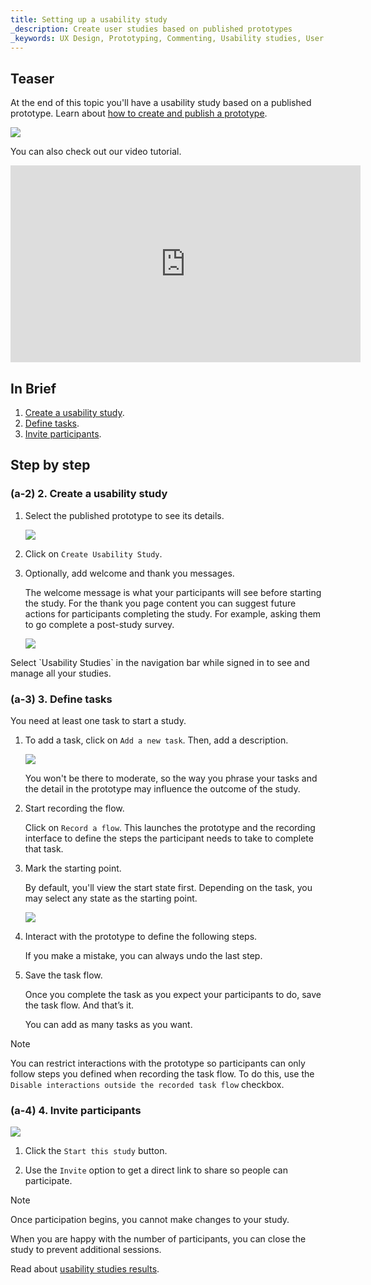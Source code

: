 ```yaml
---
title: Setting up a usability study
_description: Create user studies based on published prototypes
_keywords: UX Design, Prototyping, Commenting, Usability studies, User testing
---
```


## Teaser

At the end of this topic you'll have a usability study based on a published prototype. Learn about [how to create and publish a prototype][topic-1].

<div class="divider--half"></div>
<img src="images/Setting_Up_a_Usability_Study_1.png" srcset="images/Setting_Up_a_Usability_Study_1@2x.png 2x" />
<div class="divider--half"></div>
<div class="divider--half"></div>
<div class="divider--half"></div>
<div class="divider--half"></div>
<div class="divider--half"></div>

You can also check out our video tutorial.

<iframe width="560" height="315" src="https://www.youtube.com/embed/vilyDL4fDT0?list=PLZ4rRHIJepBuVK59H1W6cOg6foOD5wqii" frameborder="0" allow="autoplay; encrypted-media" allowfullscreen></iframe>


## In Brief
1. [Create a usability study][a-1].
2. [Define tasks][a-2].
3. [Invite participants][a-3].

##  Step by step

### (a-2) 2. Create a usability study

1. Select the published prototype to see its details.

    <div class="divider--half"></div>
    <img src="images/Setting_Up_a_Usability_Study_2.png" srcset="images/Setting_Up_a_Usability_Study_2@2x.png 2x" />
    <div class="divider--half"></div>
    <div class="divider--half"></div>
    <div class="divider--half"></div>
    <div class="divider--half"></div>
    <div class="divider--half"></div>

2. Click on `Create Usability Study`.

3. Optionally, add welcome and thank you messages.  

    The welcome message is what your participants will see before starting the study.
    For the thank you page content you can suggest future actions for participants completing the study. For example, asking them to go complete a post-study survey.

    <div class="divider--half"></div>
    <img src="images/Setting_Up_a_Usability_Study_3.png" srcset="images/Setting_Up_a_Usability_Study_3@2x.png 2x" />
    <div class="divider--half"></div>
    <div class="divider--half"></div>
    <div class="divider--half"></div>
    <div class="divider--half"></div>
    <div class="divider--half"></div>

<div class="tip">Select `Usability Studies` in the navigation bar while signed in to see and manage all your studies.</div>

### (a-3) 3. Define tasks

You need at least one task to start a study.

1. To add a task, click on `Add a new task`. Then, add a description.

    <div class="divider--half"></div>
    <img src="images/Setting_Up_a_Usability_Study_4.png" srcset="images/Setting_Up_a_Usability_Study_4@2x.png 2x" />
    <div class="divider--half"></div>
    <div class="divider--half"></div>
    <div class="divider--half"></div>
    <div class="divider--half"></div>
    <div class="divider--half"></div>

    You won't be there to moderate, so the way you phrase your tasks and the detail in the prototype may influence the outcome of the study.

2. Start recording the flow.

    Click on `Record a flow`.
    This launches the prototype and the recording interface to define the steps the participant needs to take to complete that task.
 
3. Mark the starting point. 

    By default, you'll view the start state first. Depending on the task, you may select any state as the starting point.

    <div class="divider--half"></div>
    <img src="images/Setting_Up_a_Usability_Study_5.png" srcset="images/Setting_Up_a_Usability_Study_5@2x.png 2x" />
    <div class="divider--half"></div>
    <div class="divider--half"></div>
    <div class="divider--half"></div>
    <div class="divider--half"></div>
    <div class="divider--half"></div>

4. Interact with the prototype to define the following steps.

    If you make a mistake, you can always undo the last step. 

5. Save the task flow. 

    Once you complete the task as you expect your participants to do, save the task flow. And that’s it.

    You can add as many tasks as you want.

> [!Note]
>You can restrict interactions with the prototype so participants can only follow steps you defined when recording the task flow. To do this, use the `Disable interactions outside the recorded task flow` checkbox.

### (a-4) 4. Invite participants

<div class="divider--half"></div>
<img src="images/Setting_Up_a_Usability_Study_6.png" srcset="images/Setting_Up_a_Usability_Study_6@2x.png 2x" />
<div class="divider--half"></div>
<div class="divider--half"></div>
<div class="divider--half"></div>
<div class="divider--half"></div>
<div class="divider--half"></div>

1. Click the `Start this study` button.

2. Use the `Invite` option to get a direct link to share so people can participate.

> [!Note]
>Once participation begins, you cannot make changes to your study.

When you are happy with the number of participants, you can close the study to prevent additional sessions.

Read about [usability studies results][topic-2].

[topic-1]: create-a-prototype
[topic-2]: usability-study-results-overview

[a-1]: #1-create-a-usability-study
[a-2]: #2-define-tasks
[a-3]: #3-invite-participants
